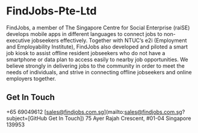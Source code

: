 # FindJobs-Pte-Ltd

FindJobs, a member of The Singapore Centre for Social Enterprise (raiSE) develops mobile apps in different languages to connect jobs to non-executive jobseekers effectively. Together with NTUC’s e2i (Employment and Employability Institute), FindJobs also developed and piloted a smart job kiosk to assist offline resident jobseekers who do not have a smartphone or data plan to access easily to nearby job opportunities. We believe strongly in delivering jobs to the community in order to meet the needs of individuals, and strive in connecting offline jobseekers and online employers together.

## Get In Touch

+65 69049612
[sales@findjobs.com.sg](mailto:sales@findjobs.com.sg?subject=[GitHub Get In Touch])
75 Ayer Rajah Crescent,
#01-04 Singapore 139953
